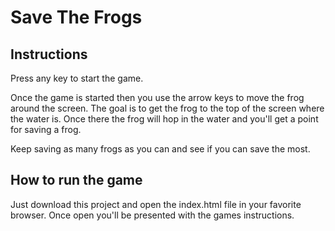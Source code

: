 # Save The Frogs

## Instructions

Press any key to start the game.

Once the game is started then you use the arrow keys to move the frog around the screen. The goal is to get the frog to the top of the screen where the water is. Once there the frog will hop in the water and you'll get a point for saving a frog.

Keep saving as many frogs as you can and see if you can save the most.


## How to run the game

Just download this project and open the index.html file in your favorite browser. Once open you'll be presented with the games instructions.